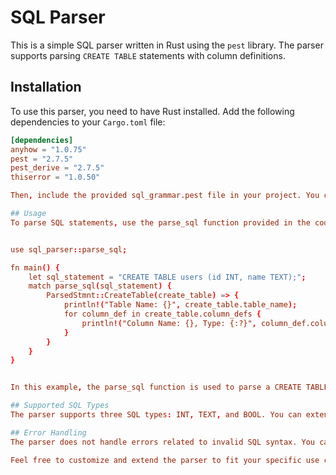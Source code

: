 # SQL Parser

This is a simple SQL parser written in Rust using the `pest` library. The parser supports parsing `CREATE TABLE` statements with column definitions.

## Installation

To use this parser, you need to have Rust installed. Add the following dependencies to your `Cargo.toml` file:

```toml
[dependencies]
anyhow = "1.0.75"
pest = "2.7.5"
pest_derive = "2.7.5"
thiserror = "1.0.50"

Then, include the provided sql_grammar.pest file in your project. You can customize this grammar file to support more SQL statements or modify the existing rules.

## Usage
To parse SQL statements, use the parse_sql function provided in the code. It takes a SQL statement as a string and returns a ParsedStmnt enum variant.


use sql_parser::parse_sql;

fn main() {
    let sql_statement = "CREATE TABLE users (id INT, name TEXT);";
    match parse_sql(sql_statement) {
        ParsedStmnt::CreateTable(create_table) => {
            println!("Table Name: {}", create_table.table_name);
            for column_def in create_table.column_defs {
                println!("Column Name: {}, Type: {:?}", column_def.column_name, column_def.column_type);
            }
        }
    }
}


In this example, the parse_sql function is used to parse a CREATE TABLE statement, and the parsed result is printed to the console.

## Supported SQL Types
The parser supports three SQL types: INT, TEXT, and BOOL. You can extend the SqlType enum in the code to add more supported types if needed.

## Error Handling
The parser does not handle errors related to invalid SQL syntax. You can enhance error handling by extending the code to handle specific error cases and provide meaningful error messages to the users.

Feel free to customize and extend the parser to fit your specific use case or add more SQL features.